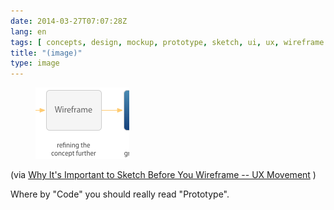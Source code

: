 ```yaml
---
date: 2014-03-27T07:07:28Z
lang: en
tags: [ concepts, design, mockup, prototype, sketch, ui, ux, wireframe ]
title: "(image)"
type: image
---
```


<figure>
<a
href="https://hugo.ferreira.cc/via-why-its-important-to-sketch-before-you/attachment/140/"
rel="attachment"><img
src="tumblr_n34480QMkv1qz82meo1_1280-150x114.png"
width="150" height="114" /></a></figure>

(via [Why It's Important to Sketch Before You Wireframe -- UX
Movement](http://uxmovement.com/wireframes/why-its-important-to-sketch-before-you-wireframe/)
)

Where by "Code" you should really read "Prototype".

